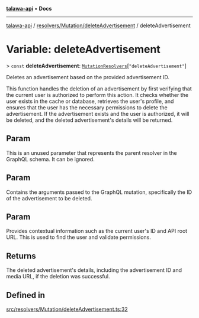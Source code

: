 [**talawa-api**](../../../../README.md) • **Docs**

***

[talawa-api](../../../../modules.md) / [resolvers/Mutation/deleteAdvertisement](../README.md) / deleteAdvertisement

# Variable: deleteAdvertisement

\> `const` **deleteAdvertisement**: [`MutationResolvers`](../../../../types/generatedGraphQLTypes/type-aliases/MutationResolvers.md)\[`"deleteAdvertisement"`\]

Deletes an advertisement based on the provided advertisement ID.

This function handles the deletion of an advertisement by first verifying
that the current user is authorized to perform this action. It checks
whether the user exists in the cache or database, retrieves the user's
profile, and ensures that the user has the necessary permissions to delete
the advertisement. If the advertisement exists and the user is authorized,
it will be deleted, and the deleted advertisement's details will be returned.

## Param

This is an unused parameter that represents the parent resolver in the GraphQL schema. It can be ignored.

## Param

Contains the arguments passed to the GraphQL mutation, specifically the ID of the advertisement to be deleted.

## Param

Provides contextual information such as the current user's ID and API root URL. This is used to find the user and validate permissions.

## Returns

The deleted advertisement's details, including the advertisement ID and media URL, if the deletion was successful.

## Defined in

[src/resolvers/Mutation/deleteAdvertisement.ts:32](https://github.com/PalisadoesFoundation/talawa-api/blob/5e38dbf44e47f2fc703410fad29ab5c8f7f26c77/src/resolvers/Mutation/deleteAdvertisement.ts#L32)

